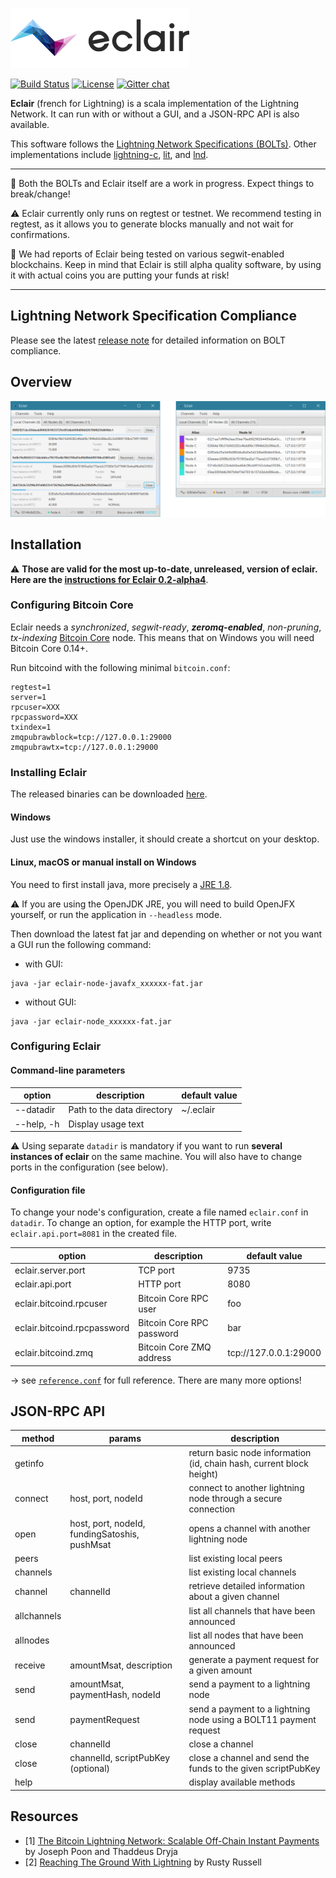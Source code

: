 ![Eclair Logo](.readme/logo.png)

[![Build Status](https://travis-ci.org/ACINQ/eclair.svg?branch=master)](https://travis-ci.org/ACINQ/eclair)
[![License](https://img.shields.io/badge/license-Apache%202.0-blue.svg)](LICENSE)
[![Gitter chat](https://img.shields.io/badge/chat-on%20gitter-rose.svg)](https://gitter.im/ACINQ/eclair)

**Eclair** (french for Lightning) is a scala implementation of the Lightning Network. It can run with or without a GUI, and a JSON-RPC API is also available.

This software follows the [Lightning Network Specifications (BOLTs)](https://github.com/lightningnetwork/lightning-rfc). Other implementations include [lightning-c], [lit], and [lnd].
 
 ---
 
 :construction: Both the BOLTs and Eclair itself are a work in progress. Expect things to break/change!
 
 :warning: Eclair currently only runs on regtest or testnet. We recommend testing in regtest, as it allows you to generate blocks manually and not wait for confirmations.
 
 :rotating_light: We had reports of Eclair being tested on various segwit-enabled blockchains. Keep in mind that Eclair is still alpha quality software, by using it with actual coins you are putting your funds at risk!

---

## Lightning Network Specification Compliance
Please see the latest [release note](https://github.com/ACINQ/eclair/releases) for detailed information on BOLT compliance.

## Overview

![Eclair Demo](.readme/screen-1.png)

## Installation

:warning: **Those are valid for the most up-to-date, unreleased, version of eclair. Here are the [instructions for Eclair 0.2-alpha4](https://github.com/ACINQ/eclair/blob/v0.2-alpha4/README.md#installation)**.

### Configuring Bitcoin Core

Eclair needs a _synchronized_, _segwit-ready_, **_zeromq-enabled_**, _non-pruning_, _tx-indexing_ [Bitcoin Core](https://github.com/bitcoin/bitcoin) node. This means that on Windows you will need Bitcoin Core 0.14+.

Run bitcoind with the following minimal `bitcoin.conf`:
```
regtest=1
server=1
rpcuser=XXX
rpcpassword=XXX
txindex=1
zmqpubrawblock=tcp://127.0.0.1:29000
zmqpubrawtx=tcp://127.0.0.1:29000
```

### Installing Eclair

The released binaries can be downloaded [here](https://github.com/ACINQ/eclair/releases).

#### Windows

Just use the windows installer, it should create a shortcut on your desktop.

#### Linux, macOS or manual install on Windows

You need to first install java, more precisely a [JRE 1.8](http://www.oracle.com/technetwork/java/javase/downloads/jre8-downloads-2133155.html).

 :warning: If you are using the OpenJDK JRE, you will need to build OpenJFX yourself, or run the application in `--headless` mode.

Then download the latest fat jar and depending on whether or not you want a GUI run the following command:
* with GUI:
```shell
java -jar eclair-node-javafx_xxxxxx-fat.jar
```
* without GUI:
```shell
java -jar eclair-node_xxxxxx-fat.jar
```

### Configuring Eclair

#### Command-line parameters

option         | description                     | default value
---------------|---------------------------------|--------------
--datadir      | Path to the data directory      | ~/.eclair
--help, -h     | Display usage text              |


:warning: Using separate `datadir` is mandatory if you want to run **several instances of eclair** on the same machine. You will also have to change ports in the configuration (see below).

#### Configuration file

To change your node's configuration, create a file named `eclair.conf` in `datadir`. To change an option, for example the HTTP port, write `eclair.api.port=8081` in the created file. 

option                       | description               | default value
-----------------------------|---------------------------|--------------
 eclair.server.port          | TCP port                  | 9735
 eclair.api.port             | HTTP port                 | 8080
 eclair.bitcoind.rpcuser     | Bitcoin Core RPC user     | foo
 eclair.bitcoind.rpcpassword | Bitcoin Core RPC password | bar
 eclair.bitcoind.zmq         | Bitcoin Core ZMQ address  | tcp://127.0.0.1:29000

&rarr; see [`reference.conf`](eclair-core/src/main/resources/reference.conf) for full reference. There are many more options!

## JSON-RPC API

 method       |  params                                       | description
 -------------|-----------------------------------------------|-----------------------------------------------------------
  getinfo     |                                               | return basic node information (id, chain hash, current block height) 
  connect     | host, port, nodeId                            | connect to another lightning node through a secure connection
  open        | host, port, nodeId, fundingSatoshis, pushMsat | opens a channel with another lightning node
  peers       |                                               | list existing local peers
  channels    |                                               | list existing local channels
  channel     | channelId                                     | retrieve detailed information about a given channel
  allchannels |                                               | list all channels that have been announced
  allnodes    |                                               | list all nodes that have been announced
  receive     | amountMsat, description                       | generate a payment request for a given amount
  send        | amountMsat, paymentHash, nodeId               | send a payment to a lightning node
  send        | paymentRequest                                | send a payment to a lightning node using a BOLT11 payment request
  close       | channelId                                     | close a channel
  close       | channelId, scriptPubKey (optional)            | close a channel and send the funds to the given scriptPubKey
  help        |                                               | display available methods

## Resources
- [1]  [The Bitcoin Lightning Network: Scalable Off-Chain Instant Payments](https://lightning.network/lightning-network-paper.pdf) by Joseph Poon and Thaddeus Dryja
- [2]  [Reaching The Ground With Lightning](https://github.com/ElementsProject/lightning/raw/master/doc/deployable-lightning.pdf) by Rusty Russell

[Amiko-Pay]: https://github.com/cornwarecjp/amiko-pay
[lightning-c]: https://github.com/ElementsProject/lightning
[lnd]: https://github.com/LightningNetwork/lnd
[lit]: https://github.com/mit-dci/lit
[Thunder]: https://github.com/blockchain/thunder


